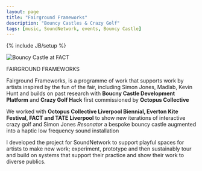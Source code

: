 ```yaml
---
layout: page
title: "Fairground Frameworks"
description: "Bouncy Castles & Crazy Golf"
tags: [music, SoundNetwork, events, Bouncy Castle]
---
```

{% include JB/setup %}

![Bouncy Castle at FACT](http://soundnetwork.org.uk/images/finalffimagewebready.jpg)

FAIRGROUND FRAMEWORKS

Fairground Frameworks, is a programme of work that supports work by artists inspired by the fun of the fair, including Simon Jones, Madlab, Kevin Hunt and builds on past research with **Boucny Castle Development Platform** and **Crazy Golf Hack** first commissioned by **Octopus Collective** 

We worked with **Octopus Collective  Liverpool Biennial, Everton Kite Festival, FACT and TATE Liverpool** to show new iterations of interactive crazy golf and Simon Jones *Resonator* a bespoke bouncy castle augmented into a haptic low frequency sound installation

I developed the project for SoundNetwork to support playful spaces for artists to make new work; experiment, prototype and then sustainably tour and build on systems that support their practice and show their work to diverse publics.



